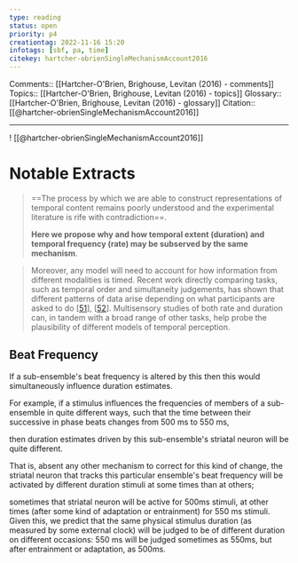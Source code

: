 ```yaml
---
type: reading
status: open
priority: p4
creationtag: 2022-11-16 15:20
infotags: [sbf, pa, time]
citekey: hartcher-obrienSingleMechanismAccount2016
---
```


Comments:: [[Hartcher-O'Brien, Brighouse, Levitan (2016) - comments]]
Topics:: [[Hartcher-O'Brien, Brighouse, Levitan (2016) - topics]]
Glossary:: [[Hartcher-O'Brien, Brighouse, Levitan (2016) - glossary]]
Citation:: [[@hartcher-obrienSingleMechanismAccount2016]]


---
! [[@hartcher-obrienSingleMechanismAccount2016]]
# Notable Extracts
> ==The process by which we are able to construct representations of temporal content remains poorly understood and the experimental literature is rife with contradiction==. 
> 
> **Here we propose why and how temporal extent (duration) and temporal frequency (rate) may be subserved by the same mechanism**.

> Moreover, any model will need to account for how information from different modalities is timed. Recent work directly comparing tasks, such as temporal order and simultaneity judgements, has shown that different patterns of data arise depending on what participants are asked to do \[[51](https://www.ncbi.nlm.nih.gov/pmc/articles/PMC4898886/#R51)\], \[[52](https://www.ncbi.nlm.nih.gov/pmc/articles/PMC4898886/#R52)\]. Multisensory studies of both rate and duration can, in tandem with a broad range of other tasks, help probe the plausibility of different models of temporal perception.

## Beat Frequency
If a sub-ensemble's beat frequency is altered by this then this would simultaneously influence duration estimates. 

For example, if a stimulus influences the frequencies of members of a sub-ensemble in quite different ways, such that the time between their successive in phase beats changes from 500 ms to 550 ms, 

then duration estimates driven by this sub-ensemble's striatal neuron will be quite different. 

That is, absent any other mechanism to correct for this kind of change, the striatal neuron that tracks this particular ensemble's beat frequency will be activated by different duration stimuli at some times than at others; 

sometimes that striatal neuron will be active for 500ms stimuli, at other times (after some kind of adaptation or entrainment) for 550 ms stimuli. Given this, we predict that the same physical stimulus duration (as measured by some external clock) will be judged to be of different duration on different occasions: 550 ms will be judged sometimes as 550ms, but after entrainment or adaptation, as 500ms.